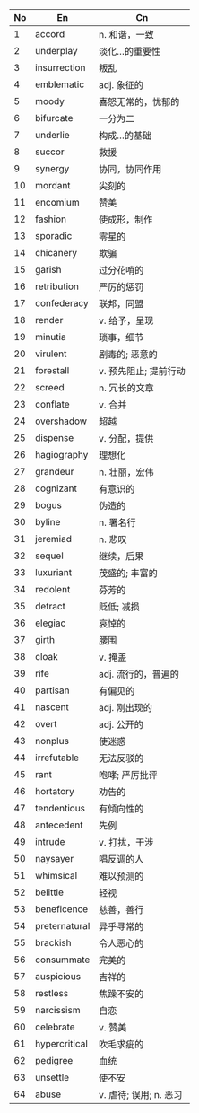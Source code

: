 | No  | En            | Cn               |
| --- | ------------- | ---------------- |
| 1   | accord        | n. 和谐，一致         |
| 2   | underplay     | 淡化…的重要性          |
| 3   | insurrection  | 叛乱               |
| 4   | emblematic    | adj. 象征的         |
| 5   | moody         | 喜怒无常的，忧郁的        |
| 6   | bifurcate     | 一分为二             |
| 7   | underlie      | 构成…的基础           |
| 8   | succor        | 救援               |
| 9   | synergy       | 协同，协同作用          |
| 10  | mordant       | 尖刻的              |
| 11  | encomium      | 赞美               |
| 12  | fashion       | 使成形，制作           |
| 13  | sporadic      | 零星的              |
| 14  | chicanery     | 欺骗               |
| 15  | garish        | 过分花哨的            |
| 16  | retribution   | 严厉的惩罚            |
| 17  | confederacy   | 联邦，同盟            |
| 18  | render        | v. 给予，呈现         |
| 19  | minutia       | 琐事，细节            |
| 20  | virulent      | 剧毒的; 恶意的         |
| 21  | forestall     | v. 预先阻止; 提前行动    |
| 22  | screed        | n. 冗长的文章         |
| 23  | conflate      | v. 合并            |
| 24  | overshadow    | 超越               |
| 25  | dispense      | v. 分配，提供         |
| 26  | hagiography   | 理想化              |
| 27  | grandeur      | n. 壮丽，宏伟         |
| 28  | cognizant     | 有意识的             |
| 29  | bogus         | 伪造的              |
| 30  | byline        | n. 署名行           |
| 31  | jeremiad      | n. 悲叹            |
| 32  | sequel        | 继续，后果            |
| 33  | luxuriant     | 茂盛的; 丰富的         |
| 34  | redolent      | 芬芳的              |
| 35  | detract       | 贬低; 减损           |
| 36  | elegiac       | 哀悼的              |
| 37  | girth         | 腰围               |
| 38  | cloak         | v. 掩盖            |
| 39  | rife          | adj. 流行的，普遍的     |
| 40  | partisan      | 有偏见的             |
| 41  | nascent       | adj. 刚出现的        |
| 42  | overt         | adj. 公开的         |
| 43  | nonplus       | 使迷惑              |
| 44  | irrefutable   | 无法反驳的            |
| 45  | rant          | 咆哮; 严厉批评         |
| 46  | hortatory     | 劝告的              |
| 47  | tendentious   | 有倾向性的            |
| 48  | antecedent    | 先例               |
| 49  | intrude       | v. 打扰，干涉         |
| 50  | naysayer      | 唱反调的人            |
| 51  | whimsical     | 难以预测的            |
| 52  | belittle      | 轻视               |
| 53  | beneficence   | 慈善，善行            |
| 54  | preternatural | 异乎寻常的            |
| 55  | brackish      | 令人恶心的            |
| 56  | consummate    | 完美的              |
| 57  | auspicious    | 吉祥的              |
| 58  | restless      | 焦躁不安的            |
| 59  | narcissism    | 自恋               |
| 60  | celebrate     | v. 赞美            |
| 61  | hypercritical | 吹毛求疵的            |
| 62  | pedigree      | 血统               |
| 63  | unsettle      | 使不安              |
| 64  | abuse         | v. 虐待; 误用; n. 恶习 |

